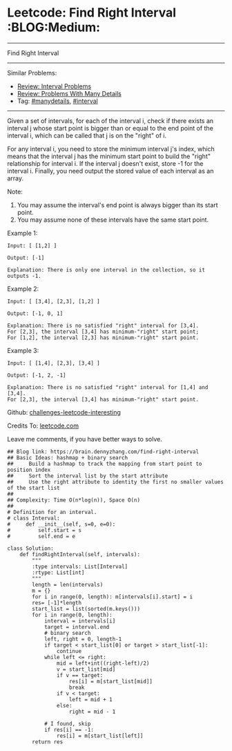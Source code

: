 # Leetcode: Find Right Interval     :BLOG:Medium:


---

Find Right Interval  

---

Similar Problems:  
-   [Review: Interval Problems](https://brain.dennyzhang.com/review-interval)
-   [Review: Problems With Many Details](https://brain.dennyzhang.com/review-manydetails)
-   Tag: [#manydetails](https://brain.dennyzhang.com/tag/manydetails), [#interval](https://brain.dennyzhang.com/tag/interval)

---

Given a set of intervals, for each of the interval i, check if there exists an interval j whose start point is bigger than or equal to the end point of the interval i, which can be called that j is on the "right" of i.  

For any interval i, you need to store the minimum interval j's index, which means that the interval j has the minimum start point to build the "right" relationship for interval i. If the interval j doesn't exist, store -1 for the interval i. Finally, you need output the stored value of each interval as an array.  

Note:  
1.  You may assume the interval's end point is always bigger than its start point.
2.  You may assume none of these intervals have the same start point.

Example 1:  

    Input: [ [1,2] ]
    
    Output: [-1]
    
    Explanation: There is only one interval in the collection, so it outputs -1.

Example 2:  

    Input: [ [3,4], [2,3], [1,2] ]
    
    Output: [-1, 0, 1]
    
    Explanation: There is no satisfied "right" interval for [3,4].
    For [2,3], the interval [3,4] has minimum-"right" start point;
    For [1,2], the interval [2,3] has minimum-"right" start point.

Example 3:  

    Input: [ [1,4], [2,3], [3,4] ]
    
    Output: [-1, 2, -1]
    
    Explanation: There is no satisfied "right" interval for [1,4] and [3,4].
    For [2,3], the interval [3,4] has minimum-"right" start point.

Github: [challenges-leetcode-interesting](https://github.com/DennyZhang/challenges-leetcode-interesting/tree/master/find-right-interval)  

Credits To: [leetcode.com](https://leetcode.com/problems/find-right-interval/description/)  

Leave me comments, if you have better ways to solve.  

    ## Blog link: https://brain.dennyzhang.com/find-right-interval
    ## Basic Ideas: hashmap + binary search
    ##     Build a hashmap to track the mapping from start point to position index
    ##     Sort the interval list by the start attribute
    ##     Use the right attribute to identity the first no smaller values of the start list
    ##
    ## Complexity: Time O(n*log(n)), Space O(n)
    ##
    # Definition for an interval.
    # class Interval:
    #     def __init__(self, s=0, e=0):
    #         self.start = s
    #         self.end = e
    
    class Solution:
        def findRightInterval(self, intervals):
            """
            :type intervals: List[Interval]
            :rtype: List[int]
            """
            length = len(intervals)
            m = {}
            for i in range(0, length): m[intervals[i].start] = i
            res= [-1]*length
            start_list = list(sorted(m.keys()))
            for i in range(0, length):
                interval = intervals[i]
                target = interval.end
                # binary search
                left, right = 0, length-1
                if target < start_list[0] or target > start_list[-1]:
                    continue
                while left <= right:
                    mid = left+int((right-left)/2)
                    v = start_list[mid]
                    if v == target:
                        res[i] = m[start_list[mid]]
                        break
                    if v < target:
                        left = mid + 1
                    else:
                        right = mid - 1
    
                # I found, skip
                if res[i] == -1:
                    res[i] = m[start_list[left]]
            return res
